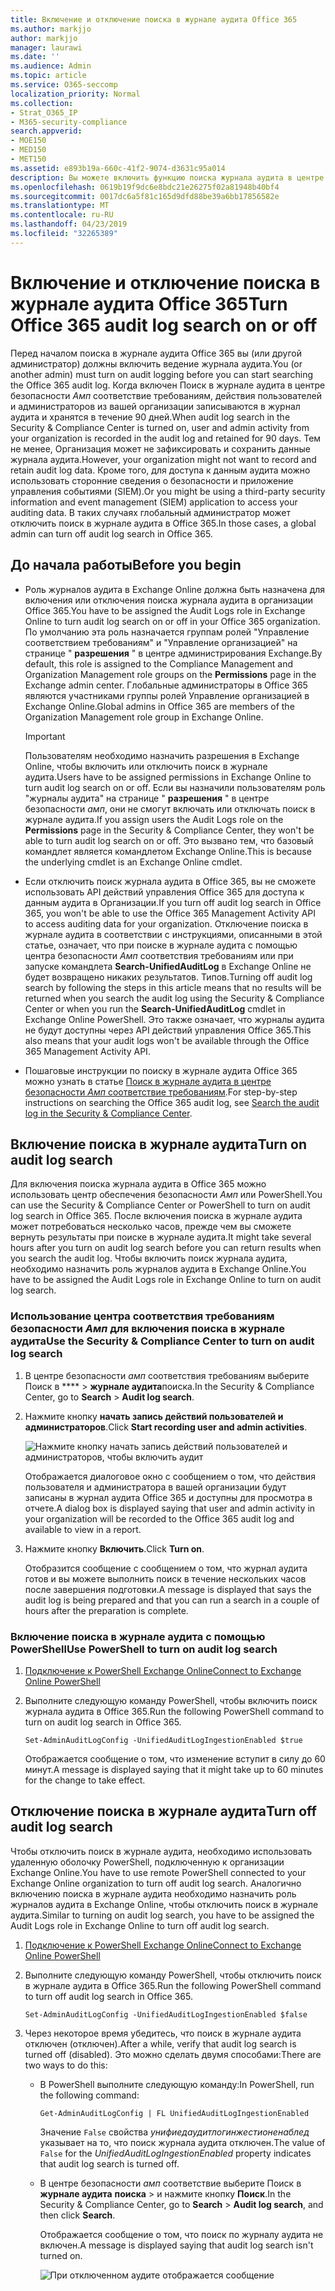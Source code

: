 ```yaml
---
title: Включение и отключение поиска в журнале аудита Office 365
ms.author: markjjo
author: markjjo
manager: laurawi
ms.date: ''
ms.audience: Admin
ms.topic: article
ms.service: O365-seccomp
localization_priority: Normal
ms.collection:
- Strat_O365_IP
- M365-security-compliance
search.appverid:
- MOE150
- MED150
- MET150
ms.assetid: e893b19a-660c-41f2-9074-d3631c95a014
description: Вы можете включить функцию поиска журнала аудита в центре безопасности _Амп_ соответствия требованиям. Если вы передумали, вы можете включить его в любое время. Если поиск в журнале аудита отключен, администраторы не могут выполнять поиск действий пользователей и администраторов в журнале аудита Office 365 в Организации.
ms.openlocfilehash: 0619b19f9dc6e8bdc21e26275f02a81948b40bf4
ms.sourcegitcommit: 0017dc6a5f81c165d9dfd88be39a6bb17856582e
ms.translationtype: MT
ms.contentlocale: ru-RU
ms.lasthandoff: 04/23/2019
ms.locfileid: "32265389"
---
```

# <a name="turn-office-365-audit-log-search-on-or-off"></a><span data-ttu-id="16c07-105">Включение и отключение поиска в журнале аудита Office 365</span><span class="sxs-lookup"><span data-stu-id="16c07-105">Turn Office 365 audit log search on or off</span></span>

<span data-ttu-id="16c07-106">Перед началом поиска в журнале аудита Office 365 вы (или другой администратор) должны включить ведение журнала аудита.</span><span class="sxs-lookup"><span data-stu-id="16c07-106">You (or another admin) must turn on audit logging before you can start searching the Office 365 audit log.</span></span> <span data-ttu-id="16c07-107">Когда включен Поиск в журнале аудита в центре безопасности _Амп_ соответствие требованиям, действия пользователей и администраторов из вашей организации записываются в журнал аудита и хранятся в течение 90 дней.</span><span class="sxs-lookup"><span data-stu-id="16c07-107">When audit log search in the Security & Compliance Center is turned on, user and admin activity from your organization is recorded in the audit log and retained for 90 days.</span></span> <span data-ttu-id="16c07-108">Тем не менее, Организация может не зафиксировать и сохранить данные журнала аудита.</span><span class="sxs-lookup"><span data-stu-id="16c07-108">However, your organization might not want to record and retain audit log data.</span></span> <span data-ttu-id="16c07-109">Кроме того, для доступа к данным аудита можно использовать сторонние сведения о безопасности и приложение управления событиями (SIEM).</span><span class="sxs-lookup"><span data-stu-id="16c07-109">Or you might be using a third-party security information and event management (SIEM) application to access your auditing data.</span></span> <span data-ttu-id="16c07-110">В таких случаях глобальный администратор может отключить поиск в журнале аудита в Office 365.</span><span class="sxs-lookup"><span data-stu-id="16c07-110">In those cases, a global admin can turn off audit log search in Office 365.</span></span>
  
## <a name="before-you-begin"></a><span data-ttu-id="16c07-111">До начала работы</span><span class="sxs-lookup"><span data-stu-id="16c07-111">Before you begin</span></span>

- <span data-ttu-id="16c07-112">Роль журналов аудита в Exchange Online должна быть назначена для включения или отключения поиска журнала аудита в организации Office 365.</span><span class="sxs-lookup"><span data-stu-id="16c07-112">You have to be assigned the Audit Logs role in Exchange Online to turn audit log search on or off in your Office 365 organization.</span></span> <span data-ttu-id="16c07-113">По умолчанию эта роль назначается группам ролей "Управление соответствием требованиям" и "Управление организацией" на странице " **разрешения** " в центре администрирования Exchange.</span><span class="sxs-lookup"><span data-stu-id="16c07-113">By default, this role is assigned to the Compliance Management and Organization Management role groups on the **Permissions** page in the Exchange admin center.</span></span> <span data-ttu-id="16c07-114">Глобальные администраторы в Office 365 являются участниками группы ролей Управление организацией в Exchange Online.</span><span class="sxs-lookup"><span data-stu-id="16c07-114">Global admins in Office 365 are members of the Organization Management role group in Exchange Online.</span></span> 
    
    > [!IMPORTANT]
    > <span data-ttu-id="16c07-115">Пользователям необходимо назначить разрешения в Exchange Online, чтобы включить или отключить поиск в журнале аудита.</span><span class="sxs-lookup"><span data-stu-id="16c07-115">Users have to be assigned permissions in Exchange Online to turn audit log search on or off.</span></span> <span data-ttu-id="16c07-116">Если вы назначили пользователям роль "журналы аудита" на странице " **разрешения** " в центре безопасности _амп_, они не смогут включать или отключать поиск в журнале аудита.</span><span class="sxs-lookup"><span data-stu-id="16c07-116">If you assign users the Audit Logs role on the **Permissions** page in the Security & Compliance Center, they won't be able to turn audit log search on or off.</span></span> <span data-ttu-id="16c07-117">Это вызвано тем, что базовый командлет является командлетом Exchange Online.</span><span class="sxs-lookup"><span data-stu-id="16c07-117">This is because the underlying cmdlet is an Exchange Online cmdlet.</span></span> 
  
- <span data-ttu-id="16c07-118">Если отключить поиск журнала аудита в Office 365, вы не сможете использовать API действий управления Office 365 для доступа к данным аудита в Организации.</span><span class="sxs-lookup"><span data-stu-id="16c07-118">If you turn off audit log search in Office 365, you won't be able to use the Office 365 Management Activity API to access auditing data for your organization.</span></span> <span data-ttu-id="16c07-119">Отключение поиска в журнале аудита в соответствии с инструкциями, описанными в этой статье, означает, что при поиске в журнале аудита с помощью центра безопасности _Амп_ соответствия требованиям или при запуске командлета **Search-UnifiedAuditLog** в Exchange Online не будет возвращено никаких результатов. Типов.</span><span class="sxs-lookup"><span data-stu-id="16c07-119">Turning off audit log search by following the steps in this article means that no results will be returned when you search the audit log using the Security & Compliance Center or when you run the **Search-UnifiedAuditLog** cmdlet in Exchange Online PowerShell.</span></span> <span data-ttu-id="16c07-120">Это также означает, что журналы аудита не будут доступны через API действий управления Office 365.</span><span class="sxs-lookup"><span data-stu-id="16c07-120">This also means that your audit logs won't be available through the Office 365 Management Activity API.</span></span>  
    
- <span data-ttu-id="16c07-121">Пошаговые инструкции по поиску в журнале аудита Office 365 можно узнать в статье [Поиск в журнале аудита в центре безопасности _Амп_ соответствие требованиям](search-the-audit-log-in-security-and-compliance.md).</span><span class="sxs-lookup"><span data-stu-id="16c07-121">For step-by-step instructions on searching the Office 365 audit log, see [Search the audit log in the Security & Compliance Center](search-the-audit-log-in-security-and-compliance.md).</span></span>
    
## <a name="turn-on-audit-log-search"></a><span data-ttu-id="16c07-122">Включение поиска в журнале аудита</span><span class="sxs-lookup"><span data-stu-id="16c07-122">Turn on audit log search</span></span>

<span data-ttu-id="16c07-123">Для включения поиска журнала аудита в Office 365 можно использовать центр обеспечения безопасности _Амп_ или PowerShell.</span><span class="sxs-lookup"><span data-stu-id="16c07-123">You can use the Security & Compliance Center or PowerShell to turn on audit log search in Office 365.</span></span> <span data-ttu-id="16c07-124">После включения поиска в журнале аудита может потребоваться несколько часов, прежде чем вы сможете вернуть результаты при поиске в журнале аудита.</span><span class="sxs-lookup"><span data-stu-id="16c07-124">It might take several hours after you turn on audit log search before you can return results when you search the audit log.</span></span> <span data-ttu-id="16c07-125">Чтобы включить поиск журнала аудита, необходимо назначить роль журналов аудита в Exchange Online.</span><span class="sxs-lookup"><span data-stu-id="16c07-125">You have to be assigned the Audit Logs role in Exchange Online to turn on audit log search.</span></span>
  
### <a name="use-the-security--compliance-center-to-turn-on-audit-log-search"></a><span data-ttu-id="16c07-126">Использование центра соответствия требованиям безопасности _Амп_ для включения поиска в журнале аудита</span><span class="sxs-lookup"><span data-stu-id="16c07-126">Use the Security & Compliance Center to turn on audit log search</span></span>

1. <span data-ttu-id="16c07-127">В центре безопасности _амп_ соответствия требованиям выберите Поиск в \*\*\*\* \> **журнале аудита**поиска.</span><span class="sxs-lookup"><span data-stu-id="16c07-127">In the Security & Compliance Center, go to **Search** \> **Audit log search**.</span></span>
    
2. <span data-ttu-id="16c07-128">Нажмите кнопку **начать запись действий пользователей и администраторов**.</span><span class="sxs-lookup"><span data-stu-id="16c07-128">Click **Start recording user and admin activities**.</span></span>
    
    ![Нажмите кнопку начать запись действий пользователей и администраторов, чтобы включить аудит](media/39a9d35f-88d0-4bbe-a962-0be2f838e2bf.png)
  
    <span data-ttu-id="16c07-130">Отображается диалоговое окно с сообщением о том, что действия пользователя и администратора в вашей организации будут записаны в журнал аудита Office 365 и доступны для просмотра в отчете.</span><span class="sxs-lookup"><span data-stu-id="16c07-130">A dialog box is displayed saying that user and admin activity in your organization will be recorded to the Office 365 audit log and available to view in a report.</span></span> 
    
3. <span data-ttu-id="16c07-131">Нажмите кнопку **Включить**.</span><span class="sxs-lookup"><span data-stu-id="16c07-131">Click **Turn on**.</span></span>
    
    <span data-ttu-id="16c07-132">Отобразится сообщение с сообщением о том, что журнал аудита готов и вы можете выполнить поиск в течение нескольких часов после завершения подготовки.</span><span class="sxs-lookup"><span data-stu-id="16c07-132">A message is displayed that says the audit log is being prepared and that you can run a search in a couple of hours after the preparation is complete.</span></span>
    
### <a name="use-powershell-to-turn-on-audit-log-search"></a><span data-ttu-id="16c07-133">Включение поиска в журнале аудита с помощью PowerShell</span><span class="sxs-lookup"><span data-stu-id="16c07-133">Use PowerShell to turn on audit log search</span></span>

1. [<span data-ttu-id="16c07-134">Подключение к PowerShell Exchange Online</span><span class="sxs-lookup"><span data-stu-id="16c07-134">Connect to Exchange Online PowerShell</span></span>](https://go.microsoft.com/fwlink/p/?LinkID=396554)
    
2. <span data-ttu-id="16c07-135">Выполните следующую команду PowerShell, чтобы включить поиск журнала аудита в Office 365.</span><span class="sxs-lookup"><span data-stu-id="16c07-135">Run the following PowerShell command to turn on audit log search in Office 365.</span></span>
    
    ```
    Set-AdminAuditLogConfig -UnifiedAuditLogIngestionEnabled $true
    ```

    <span data-ttu-id="16c07-136">Отображается сообщение о том, что изменение вступит в силу до 60 минут.</span><span class="sxs-lookup"><span data-stu-id="16c07-136">A message is displayed saying that it might take up to 60 minutes for the change to take effect.</span></span>
  
## <a name="turn-off-audit-log-search"></a><span data-ttu-id="16c07-137">Отключение поиска в журнале аудита</span><span class="sxs-lookup"><span data-stu-id="16c07-137">Turn off audit log search</span></span>

<span data-ttu-id="16c07-138">Чтобы отключить поиск в журнале аудита, необходимо использовать удаленную оболочку PowerShell, подключенную к организации Exchange Online.</span><span class="sxs-lookup"><span data-stu-id="16c07-138">You have to use remote PowerShell connected to your Exchange Online organization to turn off audit log search.</span></span> <span data-ttu-id="16c07-139">Аналогично включению поиска в журнале аудита необходимо назначить роль журналов аудита в Exchange Online, чтобы отключить поиск в журнале аудита.</span><span class="sxs-lookup"><span data-stu-id="16c07-139">Similar to turning on audit log search, you have to be assigned the Audit Logs role in Exchange Online to turn off audit log search.</span></span>
  
1. [<span data-ttu-id="16c07-140">Подключение к PowerShell Exchange Online</span><span class="sxs-lookup"><span data-stu-id="16c07-140">Connect to Exchange Online PowerShell</span></span>](https://go.microsoft.com/fwlink/p/?LinkID=396554)
    
2. <span data-ttu-id="16c07-141">Выполните следующую команду PowerShell, чтобы отключить поиск в журнале аудита в Office 365.</span><span class="sxs-lookup"><span data-stu-id="16c07-141">Run the following PowerShell command to turn off audit log search in Office 365.</span></span>
    
    ```
    Set-AdminAuditLogConfig -UnifiedAuditLogIngestionEnabled $false
    ```

3. <span data-ttu-id="16c07-142">Через некоторое время убедитесь, что поиск в журнале аудита отключен (отключен).</span><span class="sxs-lookup"><span data-stu-id="16c07-142">After a while, verify that audit log search is turned off (disabled).</span></span> <span data-ttu-id="16c07-143">Это можно сделать двумя способами:</span><span class="sxs-lookup"><span data-stu-id="16c07-143">There are two ways to do this:</span></span>
    
    - <span data-ttu-id="16c07-144">В PowerShell выполните следующую команду:</span><span class="sxs-lookup"><span data-stu-id="16c07-144">In PowerShell, run the following command:</span></span>

        ```
        Get-AdminAuditLogConfig | FL UnifiedAuditLogIngestionEnabled
        ```

        <span data-ttu-id="16c07-145">Значение `False` свойства _унифиедаудитлогинжестионенаблед_ указывает на то, что поиск журнала аудита отключен.</span><span class="sxs-lookup"><span data-stu-id="16c07-145">The value of  `False` for the  _UnifiedAuditLogIngestionEnabled_ property indicates that audit log search is turned off.</span></span> 
    
    - <span data-ttu-id="16c07-146">В центре безопасности _амп_ соответствие выберите Поиск в **журнале аудита** **поиска** \> и нажмите кнопку **Поиск**.</span><span class="sxs-lookup"><span data-stu-id="16c07-146">In the Security & Compliance Center, go to **Search** \> **Audit log search**, and then click **Search**.</span></span>
    
      <span data-ttu-id="16c07-147">Отображается сообщение о том, что поиск по журналу аудита не включен.</span><span class="sxs-lookup"><span data-stu-id="16c07-147">A message is displayed saying that audit log search isn't turned on.</span></span> 
    
      ![При отключенном аудите отображается сообщение](media/dca53da6-1cbe-4fa3-9860-f0d674de9538.png)
